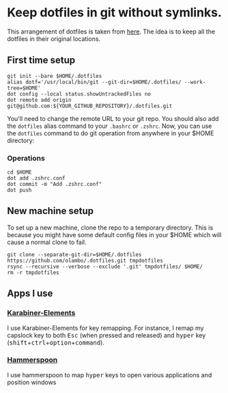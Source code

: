 # Keep dotfiles in git without symlinks.

This arrangement of dotfiles is taken from [here](https://github.com/anandpiyer/.dotfiles/tree/master/.dotfiles). The idea is to keep all the dotfiles in their original locations.

## First time setup
```
git init --bare $HOME/.dotfiles
alias dotf='/usr/local/bin/git --git-dir=$HOME/.dotfiles/ --work-tree=$HOME'
dot config --local status.showUntrackedFiles no
dot remote add origin git@github.com:${YOUR_GITHUB_REPOSITORY}/.dotfiles.git
```
You'll need to change the remote URL to your git repo. You should also add the `dotfiles` alias command to your `.bashrc` or  `.zshrc`. Now, you can use the `dotfiles` command to do git operation from anywhere in your $HOME directory:

### Operations
```
cd $HOME
dot add .zshrc.conf
dot commit -m "Add .zshrc.conf"
dot push
```
## New machine setup
To set up a new machine, clone the repo to a temporary directory. This is because you might have some default config files in your $HOME which will cause a normal clone to fail.
```
git clone --separate-git-dir=$HOME/.dotfiles https://github.com/olambo/.dotfiles.git tmpdotfiles
rsync --recursive --verbose --exclude '.git' tmpdotfiles/ $HOME/
rm -r tmpdotfiles
```
## Apps I use

### [Karabiner-Elements](https://pqrs.org/osx/karabiner/)
I use Karabiner-Elements for key remapping. For instance, I remap my capslock
key to both <kbd>Esc</kbd> (when pressed and released) and 
<kbd>hyper</kbd> key (<kbd>shift</kbd>+<kbd>ctrl</kbd>+<kbd>option</kbd>+<kbd>command</kbd>). 

### [Hammerspoon](https://www.hammerspoon.org)
I use hammerspoon to map <kbd>hyper</kbd> keys to open various applications and position windows

